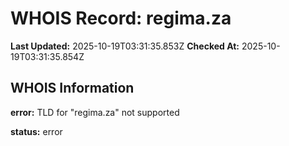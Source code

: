 # WHOIS Record: regima.za

**Last Updated:** 2025-10-19T03:31:35.853Z
**Checked At:** 2025-10-19T03:31:35.854Z

## WHOIS Information

**error:** TLD for "regima.za" not supported

**status:** error

